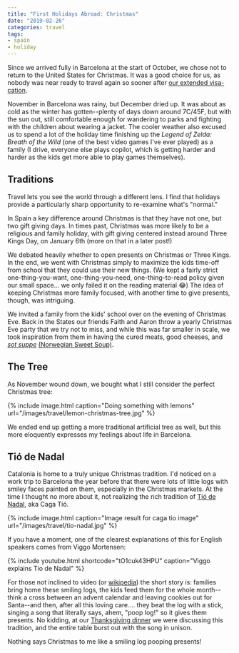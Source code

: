 ```yaml
---
title: "First Holidays Abroad: Christmas"
date: "2019-02-26"
categories: travel
tags:
- spain
- holiday
---
```


Since we arrived fully in Barcelona at the start of October, we chose not to
return to the United States for Christmas. It was a good choice for us, as
nobody was near ready to travel again so sooner after [our extended
visa-cation](/travel/2018/11/05/how-the-clarks-finally-got-their-spanish-visas).

November in Barcelona was rainy, but December dried up. It was about as cold as
the winter has gotten--plenty of days down around 7C/45F, but with the sun out,
still comfortable enough for wandering to parks and fighting with the children
about wearing a jacket. The cooler weather also excused us to spend a lot of the
holiday time finishing up the _Legend of Zelda: Breath of the Wild_ (one of the
best video games I've ever played) as a family (I drive, everyone else plays
copilot, which is getting harder and harder as the kids get more able to play
games themselves).

## Traditions

Travel lets you see the world through a different lens. I find that holidays
provide a particularly sharp opportunity to re-examine what's "normal."

In Spain a key difference around Christmas is that they have not one, but two
gift giving days. In times past, Christmas was more likely to be a religious and
family holiday, with gift giving centered instead around Three Kings Day, on
January 6th (more on that in a later post!)

We debated heavily whether to open presents on Christmas or Three Kings. In the
end, we went with Christmas simply to maximize the kids time-off from school
that they could use their new things. (We kept a fairly strict
one-thing-you-want, one-thing-you-need, one-thing-to-read policy given our small
space... we only failed it on the reading material 😂) The idea of keeping
Christmas more family focused, with another time to give presents, though, was
intriguing.

We invited a family from the kids' school over on the evening of Christmas Eve.
Back in the States our friends Faith and Aaron throw a yearly Christmas Eve
party that we try not to miss, and while this was far smaller in scale, we took
inspiration from them in having the cured meats, good cheeses, and _[sot
suppe](https://www.streetdirectory.com/travel_guide/3016/family/sot_suppe_norwegian_sweet_soup.html)_
[(Norwegian Sweet
Soup)](https://www.streetdirectory.com/travel_guide/3016/family/sot_suppe_norwegian_sweet_soup.html).

## The Tree

As November wound down, we bought what I still consider the perfect Christmas
tree:

{% include image.html caption="Doing something with lemons" url="/images/travel/lemon-christmas-tree.jpg" %}

We ended end up getting a more traditional artificial tree as well, but this
more eloquently expresses my feelings about life in Barcelona.

## Tió de Nadal

Catalonia is home to a truly unique Christmas tradition. I'd noticed on a work
trip to Barcelona the year before that there were lots of little logs with
smiley faces painted on them, especially in the Christmas markets. At the time I
thought no more about it, not realizing the rich tradition of [Tió de
Nadal](https://en.wikipedia.org/wiki/Ti%C3%B3_de_Nadal), aka Caga Tió.

{% include image.html caption="Image result for caga tio image" url="/images/travel/tio-nadal.jpg" %}

If you have a moment, one of the clearest explanations of this for English
speakers comes from Viggo Mortensen:

{% include youtube.html shortcode="tO1cuk43HPU" caption="Viggo explains Tio de Nadal" %}

For those not inclined to video (or
[wikipedia](https://en.wikipedia.org/wiki/Ti%C3%B3_de_Nadal)) the short story
is: families bring home these smiling logs, the kids feed them for the whole
month--think a cross between an advent calendar and leaving cookies out for
Santa--and then, after all this loving care.... they beat the log with a stick,
singing a song that literally says, ahem, "poop log!" so it gives them presents.
No kidding, at our [Thanksgiving
dinner](https://travel.jasonrclark.com/first-holidays-abroad-thanksgiving/) we
were discussing this tradition, and the entire table burst out with the song in
unison.

Nothing says Christmas to me like a smiling log pooping presents!
